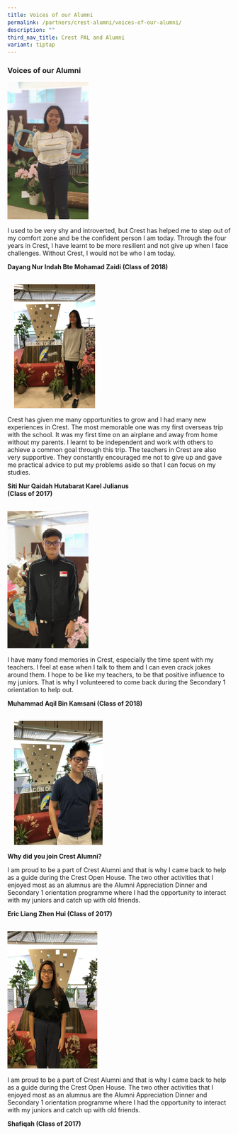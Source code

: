 ```yaml
---
title: Voices of our Alumni
permalink: /partners/crest-alumni/voices-of-our-alumni/
description: ""
third_nav_title: Crest PAL and Alumni
variant: tiptap
---
```

<h3>Voices of our Alumni</h3>
<div class="isomer-image-wrapper">
<img style="width:183px;height:310px;margin-right:15px;" height="auto" width="100%" src="/images/voa1.png">
</div>
<p>I used to be very shy and introverted, but Crest has helped me to step
out of my comfort zone and be the confident person I am today. Through
the four years in Crest, I have learnt to be more resilient and not give
up when I face challenges. Without Crest, I would not be who I am today.</p>
<p><strong>Dayang Nur Indah Bte Mohamad Zaidi (Class of 2018)</strong>
<br>
<br>
</p>
<p></p>
<div class="isomer-image-wrapper">
<img style="width:183px;height:280px;margin-left:15px;" height="auto" width="100%" src="/images/voa2.png">
</div>
<p>Crest has given me many opportunities to grow and I had many new experiences
in Crest. The most memorable one was my first overseas trip with the school.
It was my first time on an airplane and away from home without my parents.
I learnt to be independent and work with others to achieve a common goal
through this trip. The teachers in Crest are also very supportive. They
constantly encouraged me not to give up and gave me practical advice to
put my problems aside so that I can focus on my studies.</p>
<p><strong>Siti Nur Qaidah Hutabarat Karel Julianus<br>(Class of 2017)</strong>
<br>
<br>
</p>
<p></p>
<div class="isomer-image-wrapper">
<img style="width:183px;height:310px;margin-right:15px;" height="auto" width="100%" src="/images/voa3.png">
</div>
<p>I have many fond memories in Crest, especially the time spent with my
teachers. I feel at ease when I talk to them and I can even crack jokes
around them. I hope to be like my teachers, to be that positive influence
to my juniors. That is why I volunteered to come back during the Secondary
1 orientation to help out.</p>
<p><strong>Muhammad Aqil Bin Kamsani (Class of 2018)</strong>
<br>
<br>
</p>
<p></p>
<div class="isomer-image-wrapper">
<img style="width:200px;height:280px;margin-left:15px;" height="auto" width="100%" src="/images/voa4.png">
</div>
<p><strong>Why did you join Crest Alumni?</strong>
</p>
<p>I am proud to be a part of Crest Alumni and that is why I came back to
help as a guide during the Crest Open House. The two other activities that
I enjoyed most as an alumnus are the Alumni Appreciation Dinner and Secondary
1 orientation programme where I had the opportunity to interact with my
juniors and catch up with old friends.</p>
<p><strong>Eric Liang Zhen Hui (Class of 2017)</strong>
<br>
<br>
</p>
<p></p>
<div class="isomer-image-wrapper">
<img style="width:203px;height:310px;margin-right:15px;" height="auto" width="100%" src="/images/voa5.png">
</div>
<p>I am proud to be a part of Crest Alumni and that is why I came back to
help as a guide during the Crest Open House. The two other activities that
I enjoyed most as an alumnus are the Alumni Appreciation Dinner and Secondary
1 orientation programme where I had the opportunity to interact with my
juniors and catch up with old friends.</p>
<p><strong>Shafiqah (Class of 2017)</strong>
</p>
<p></p>